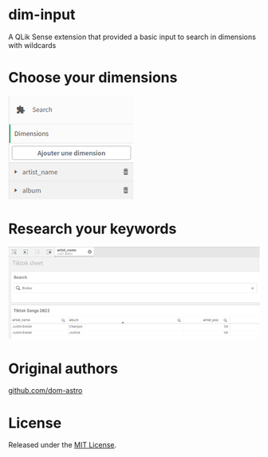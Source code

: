 # dim-input
A QLik Sense extension that provided a basic input to search in dimensions with wildcards


# Choose your dimensions
<img src="img/Dimensions.png" />

# Research your keywords
<img src="img/Search.png" />

# Original authors
[github.com/dom-astro](https://github.com/dom-astro)

# License
Released under the [MIT License](LICENSE).
